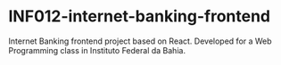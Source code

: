 # INF012-internet-banking-frontend
Internet Banking frontend project based on React. Developed for a Web Programming class in Instituto Federal da Bahia.
